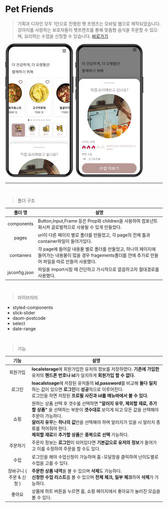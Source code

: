 # Pet Friends

> 기획과 디자인 모두 1인으로 진행된 펫 프렌즈는 모바일 웹으로 제작되었습니다. 강아지를 사랑하는 보호자들이 펫프렌즈를 통해 맞춤형 음식을 주문할 수 있으며, 요리하는 수업을 신청할 수 있습니다. [바로가기](http://choharim.github.io/food-shop/)

<img src="src\images\petFriends1.png" width="220">
<img src="src\images\petFriends2.png" width="220">

---

<br>

> 폴더 구조

|    폴더 명    | 설명                                                                                                                                                       |
| :-----------: | ---------------------------------------------------------------------------------------------------------------------------------------------------------- |
|  components   | Button,Input,Frame 등은 Prop와 children을 사용하여 컴포넌트화시켜 글로벌적으로 사용될 수 있게 만들었다.                                                    |
|     pages     | url이 다른 페이지 별로 폴더를 만들었고, 각 page의 전체 틀과 container파일이 들어가있다.                                                                    |
|  containers   | 각 page에 들어갈 내용물 별로 폴더를 만들었고, 하나의 페이지에 들어가는 내용물이 많을 경우 fragements폴더를 안에 추가로 만들어 파일을 따로 만들어 사용했다. |
| jsconfig.json | 파일을 import시킬 때 간단하고 가시적으로 깔끔하고자 절대경로를 사용했다.                                                                                   |

<br>

> 라이브러리

- styled-components
- slick-slider
- daum-postcode
- select
- date-range

<br>

> 기능

|           기능           | 설명                                                                                                                                                                                                                                                                                                                                     |
| :----------------------: | ---------------------------------------------------------------------------------------------------------------------------------------------------------------------------------------------------------------------------------------------------------------------------------------------------------------------------------------- |
|         회원가입         | **localstorage**에 회원가입한 유저의 정보를 저장하였다. **기존에 가입한** 유저의 **핸드폰 번호나 id**가 일치하게 **회원가입 할 수 없다.**                                                                                                                                                                                                |
|          로그인          | **loacalstoage**에 저장된 유저들의 **id,password**를 비교해 **둘다 일치**하는 값이 있으면 **로그인**이 **성공**적으로 이루어진다. <br>로그인을 하면 저장된 **프로필 사진과 id를 메뉴바에서 볼 수 있다.**                                                                                                                                 |
|           쇼핑           | 원하는 상품 선택 후 갯수를 선택하면 **"알러지 유무, 제외할 재료, 추가할 상품"** 을 선택하는 부분이 **갯수대로** 보이게 되고 모든 값을 선택해야 주문이 가능하다. <br> **알러지 유무**는 **하나의 값**만을 선택해야 하며 알러지가 있을 시 알러지 종류를 적어줘야 한다.<br> **제외할 재료**와 **추가할 상품**은 **중복으로 선택** 가능하다. |
|         주문하기         | 주문자 정보는 **로그인**이 되어있다면 **기본값으로 유저의 정보**가 들어가고 이를 수정하여 주문을 할 수도 있다.                                                                                                                                                                                                                           |
|           수업           | 로그인을 해야 수업신청이 가능하며 홈-모달창을 클릭하여 난이도별로 수업을 고를 수 있다.                                                                                                                                                                                                                                                   |
| 장바구니 ( 주문 & 신청 ) | **주문한 상품 내역**을 볼 수 있으며 **삭제**도 가능하다. <br> **신청한 수업 리스트**를 볼 수 있으며 **전체 체크, 일부 체크**하여 **삭제**가 가능하다.                                                                                                                                                                                    |
|          좋아요          | 상품에 하트 버튼을 누르면 홈, 쇼핑 페이지에서 좋아요가 눌러진 모습을 볼 수 있다.                                                                                                                                                                                                                                                         |
